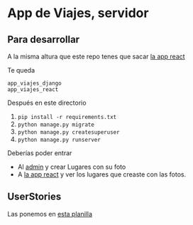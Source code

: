 # App de Viajes, servidor


## Para desarrollar

A la misma altura que este repo tenes que sacar [la app react](https://github.com/podemosaprender/app_viajes_react)

Te queda

~~~
app_viajes_django
app_viajes_react
~~~

Después en este directorio
1. `pip install -r requirements.txt`
2. `python manage.py migrate`
3. `python manage.py createsuperuser`
4. `python manage.py runserver`

Deberías poder entrar
* Al [admin](http://127.0.0.1:8000/admin) y crear Lugares con su foto
* A [la app react](http://127.0.0.1:8000/app/index.html) y ver los lugares que creaste con las fotos.


## UserStories

Las ponemos en [esta planilla](https://docs.google.com/spreadsheets/d/10FRtcfJ0NJ_aaoAfjWlT9qxZA2L7TN47WZNOW0oC2BE/edit#gid=0)
